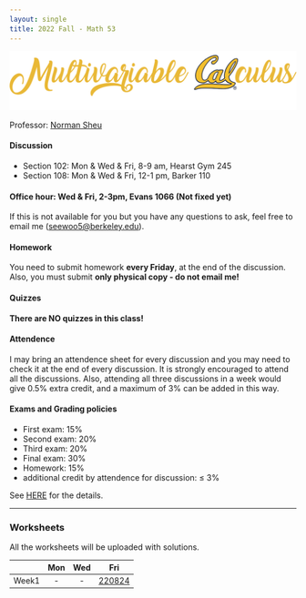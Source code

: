 ```yaml
---
layout: single
title: 2022 Fall - Math 53
---
```


![Multivatiable Calculus](./multcal.png)

Professor: [Norman Sheu](https://sites.google.com/view/normansheu/home?authuser=1)

#### Discussion
* Section 102: Mon & Wed & Fri, 8-9 am, Hearst Gym 245
* Section 108: Mon & Wed & Fri, 12-1 pm, Barker 110

#### **Office hour: Wed & Fri, 2-3pm, Evans 1066 (Not fixed yet)** 

If this is not available for you but you have any  questions to ask, feel free to email me (seewoo5@berkeley.edu).

#### Homework
You need to submit homework **every Friday**, at the end of the discussion. Also, you must submit **only physical copy - do not email me!**

#### Quizzes 
**There are NO quizzes in this class!**

#### Attendence

I may bring an attendence sheet for every discussion and you may need to check it at the end of every discussion.
It is strongly encouraged to attend all the discussions.
Also, attending all three discussions in a week would give 0.5\% extra credit, and a maximum of 3\% can be added in this way.

#### Exams and Grading policies
* First exam: 15\%
* Second exam: 20\%
* Third exam: 20\%
* Final exam: 30\%
* Homework: 15\%
* additional credit by attendence for discussion: $\leq$ 3\%

See [HERE](https://sites.google.com/view/normansheu/teaching/math-53-fall-2022?authuser=1) for the details.

---

### Worksheets

All the worksheets will be uploaded with solutions.

| | Mon | Wed | Fri |
| --- | :---: | :---: | :---: |
| Week1 | - | - | [220824](worksheets/WS220826.pdf)|

